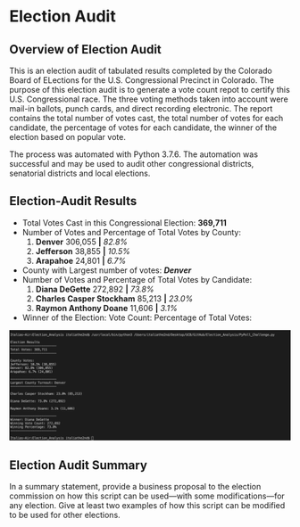 # Election Audit

## Overview of Election Audit
This is an election audit of tabulated results completed by the Colorado Board of ELections for the U.S. Congressional Precinct in Colorado. The purpose of this election audit is to generate a vote count repot to certify this U.S. Congressional race. The three voting methods taken into account were mail-in ballots, punch cards, and direct recording electronic. The report contains the total number of votes cast, the total number of votes for each candidate, the percentage of votes for each candidate, the winner of the election based on popular vote. 

The process was automated with Python 3.7.6. The automation was successful and may be used to audit other congressional districts, senatorial districts and local elections.

## Election-Audit Results 
- Total Votes Cast in this Congressional Election: **369,711**
- Number of Votes and Percentage of Total Votes by County:
  1. **Denver**      306,055  **|**  *82.8%*
  2. **Jefferson**   38,855   **|**  *10.5%*
  3. **Arapahoe**    24,801   **|**  *6.7%*
- County with Largest number of votes: **_Denver_**
- Number of Votes and Percentage of Total Votes by Candidate:
  1. **Diana DeGette**             272,892   **|**  *73.8%*
  2. **Charles Casper Stockham**   85,213    **|**  *23.0%*
  3. **Raymon Anthony Doane**      11,606    **|**  *3.1%*
- Winner of the Election:  Vote Count:  Percentage of Total Votes: 
  
![Screen Shot 2021-04-04 at 3.02.13 PM.png](https://github.com/italiacardenas/Election_Analysis/blob/3f2bd45ef045796f178a022020939c3cda357db3/Resources/Screen%20Shot%202021-04-04%20at%203.02.13%20PM.png)

## Election Audit Summary
In a summary statement, provide a business proposal to the election commission on how this script can be used—with some modifications—for any election. Give at least two examples of how this script can be modified to be used for other elections.
